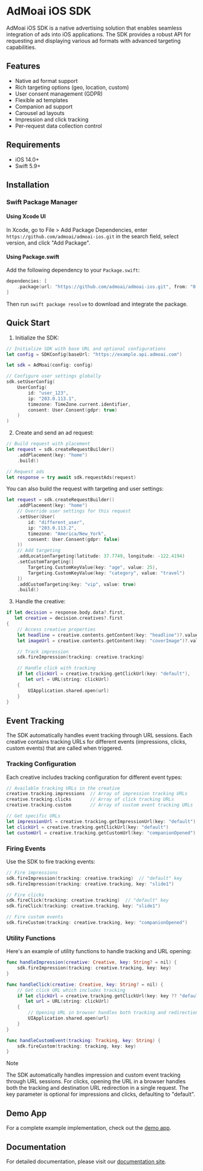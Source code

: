# AdMoai iOS SDK

AdMoai iOS SDK is a native advertising solution that enables seamless integration of ads into iOS applications. The SDK provides a robust API for requesting and displaying various ad formats with advanced targeting capabilities.

## Features

- Native ad format support
- Rich targeting options (geo, location, custom)
- User consent management (GDPR)
- Flexible ad templates
- Companion ad support
- Carousel ad layouts
- Impression and click tracking
- Per-request data collection control

## Requirements

- iOS 14.0+
- Swift 5.9+

## Installation

### Swift Package Manager

#### Using Xcode UI

In Xcode, go to File > Add Package Dependencies, enter `https://github.com/admoai/admoai-ios.git` in the search field, select version, and click "Add Package".

#### Using Package.swift

Add the following dependency to your `Package.swift`:

```swift
dependencies: [
    .package(url: "https://github.com/admoai/admoai-ios.git", from: "0.1.0")
]
```

Then run `swift package resolve` to download and integrate the package.

## Quick Start

1. Initialize the SDK:

```swift
// Initialize SDK with base URL and optional configurations
let config = SDKConfig(baseUrl: "https://example.api.admoai.com")

let sdk = AdMoai(config: config)

// Configure user settings globally
sdk.setUserConfig(
    UserConfig(
        id: "user_123",
        ip: "203.0.113.1",
        timezone: TimeZone.current.identifier,
        consent: User.Consent(gdpr: true)
    )
)
```

2. Create and send an ad request:

```swift
// Build request with placement
let request = sdk.createRequestBuilder()
    .addPlacement(key: "home")
    .build()

// Request ads
let response = try await sdk.requestAds(request)
```

You can also build the request with targeting and user settings:

```swift
let request = sdk.createRequestBuilder()
    .addPlacement(key: "home")
    // Override user settings for this request
    .setUser(User(
        id: "different_user",
        ip: "203.0.113.2",
        timezone: "America/New_York",
        consent: User.Consent(gdpr: false)
    ))
    // Add targeting
    .addLocationTargeting(latitude: 37.7749, longitude: -122.4194)
    .setCustomTargeting([
        Targeting.CustomKeyValue(key: "age", value: 25),
        Targeting.CustomKeyValue(key: "category", value: "travel")
    ])
    .addCustomTargeting(key: "vip", value: true)
    .build()
```

3. Handle the creative:

```swift
if let decision = response.body.data?.first,
   let creative = decision.creatives?.first
{
    // Access creative properties
    let headline = creative.contents.getContent(key: "headline")?.value.description
    let imageUrl = creative.contents.getContent(key: "coverImage")?.value.description

    // Track impression
    sdk.fireImpression(tracking: creative.tracking)

    // Handle click with tracking
    if let clickUrl = creative.tracking.getClickUrl(key: "default"),
       let url = URL(string: clickUrl)
    {
        UIApplication.shared.open(url)
    }
}
```

## Event Tracking

The SDK automatically handles event tracking through URL sessions. Each creative contains tracking URLs for different events (impressions, clicks, custom events) that are called when triggered.

### Tracking Configuration

Each creative includes tracking configuration for different event types:

```swift
// Available tracking URLs in the creative
creative.tracking.impressions  // Array of impression tracking URLs
creative.tracking.clicks       // Array of click tracking URLs
creative.tracking.custom       // Array of custom event tracking URLs

// Get specific URLs
let impressionUrl = creative.tracking.getImpressionUrl(key: "default")
let clickUrl = creative.tracking.getClickUrl(key: "default")
let customUrl = creative.tracking.getCustomUrl(key: "companionOpened")
```

### Firing Events

Use the SDK to fire tracking events:

```swift
// Fire impressions
sdk.fireImpression(tracking: creative.tracking)  // "default" key
sdk.fireImpression(tracking: creative.tracking, key: "slide1")

// Fire clicks
sdk.fireClick(tracking: creative.tracking)  // "default" key
sdk.fireClick(tracking: creative.tracking, key: "slide1")

// Fire custom events
sdk.fireCustom(tracking: creative.tracking, key: "companionOpened")
```

### Utility Functions

Here's an example of utility functions to handle tracking and URL opening:

```swift
func handleImpression(creative: Creative, key: String? = nil) {
    sdk.fireImpression(tracking: creative.tracking, key: key)
}

func handleClick(creative: Creative, key: String? = nil) {
    // Get click URL which includes tracking
    if let clickUrl = creative.tracking.getClickUrl(key: key ?? "default"),
       let url = URL(string: clickUrl)
    {
        // Opening URL in browser handles both tracking and redirection
        UIApplication.shared.open(url)
    }
}

func handleCustomEvent(tracking: Tracking, key: String) {
    sdk.fireCustom(tracking: tracking, key: key)
}
```

> [!NOTE]
> The SDK automatically handles impression and custom event tracking through URL sessions. For clicks, opening the URL in a browser handles both the tracking and destination URL redirection in a single request. The key parameter is optional for impressions and clicks, defaulting to "default".

## Demo App

For a complete example implementation, check out the [demo app](Examples/Demo/README.md).

## Documentation

For detailed documentation, please visit our [documentation site](https://docs.admoai.com).
